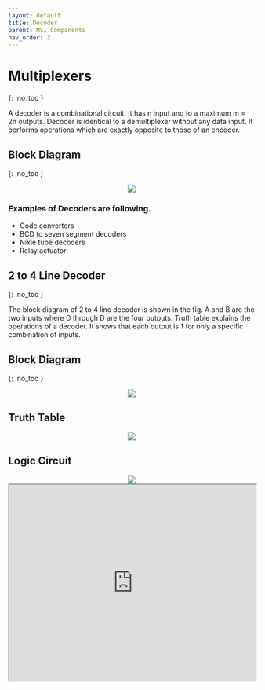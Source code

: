 ```yaml
---
layout: default
title: Decoder
parent: MSI Components
nav_order: 3
---
```


# Multiplexers
{: .no_toc }

A decoder is a combinational circuit. 
It has n input and to a maximum m = 2n outputs. 
Decoder is identical to a demultiplexer without any data input. 
It performs operations which are exactly opposite to those of an encoder.


## Block Diagram
{: .no_toc }

<div style="text-align:center"><img src="/assets/images/decoder_blockdiagram.jpg" /></div>

### Examples of Decoders are following.
   
* Code converters
* BCD to seven segment decoders
* Nixie tube decoders
* Relay actuator

## 2 to 4 Line Decoder
{: .no_toc }

The block diagram of 2 to 4 line decoder is shown in the fig. 
A and B are the two inputs where D through D are the four outputs. 
Truth table explains the operations of a decoder. 
It shows that each output is 1 for only a specific combination of inputs.

## Block Diagram
{: .no_toc }

<div style="text-align:center"><img src="/assets/images/two_fourdecoder_blockdiagram.jpg" /></div>

## Truth Table

<div style="text-align:center"><img src="/assets/images/two_fourdecoder_truthtable.jpg" /></div>

## Logic Circuit

<div style="text-align:center"><img src="/assets/images/two_fourdecoder_logiccircuit.jpg" /></div>


<iframe width="100%" height="400px" src="https://circuitverse.org/simulator/embed/763" id="projectPreview" scrolling="no" webkitAllowFullScreen mozAllowFullScreen allowFullScreen> </iframe>
